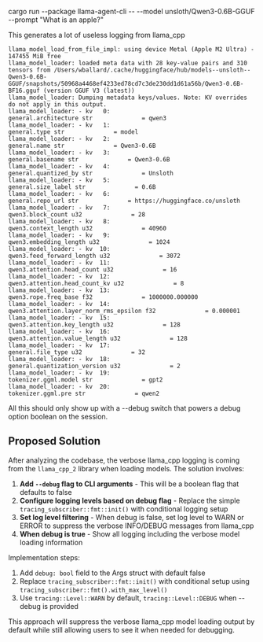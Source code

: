cargo run --package llama-agent-cli -- --model unsloth/Qwen3-0.6B-GGUF --prompt "What is an apple?"

This generates a lot of useless logging from llama_cpp

```
llama_model_load_from_file_impl: using device Metal (Apple M2 Ultra) - 147455 MiB free
llama_model_loader: loaded meta data with 28 key-value pairs and 310 tensors from /Users/wballard/.cache/huggingface/hub/models--unsloth--Qwen3-0.6B-GGUF/snapshots/50968a4468ef4233ed78cd7c3de230dd1d61a56b/Qwen3-0.6B-BF16.gguf (version GGUF V3 (latest))
llama_model_loader: Dumping metadata keys/values. Note: KV overrides do not apply in this output.
llama_model_loader: - kv   0:                       general.architecture str              = qwen3
llama_model_loader: - kv   1:                               general.type str              = model
llama_model_loader: - kv   2:                               general.name str              = Qwen3-0.6B
llama_model_loader: - kv   3:                           general.basename str              = Qwen3-0.6B
llama_model_loader: - kv   4:                       general.quantized_by str              = Unsloth
llama_model_loader: - kv   5:                         general.size_label str              = 0.6B
llama_model_loader: - kv   6:                           general.repo_url str              = https://huggingface.co/unsloth
llama_model_loader: - kv   7:                          qwen3.block_count u32              = 28
llama_model_loader: - kv   8:                       qwen3.context_length u32              = 40960
llama_model_loader: - kv   9:                     qwen3.embedding_length u32              = 1024
llama_model_loader: - kv  10:                  qwen3.feed_forward_length u32              = 3072
llama_model_loader: - kv  11:                 qwen3.attention.head_count u32              = 16
llama_model_loader: - kv  12:              qwen3.attention.head_count_kv u32              = 8
llama_model_loader: - kv  13:                       qwen3.rope.freq_base f32              = 1000000.000000
llama_model_loader: - kv  14:     qwen3.attention.layer_norm_rms_epsilon f32              = 0.000001
llama_model_loader: - kv  15:                 qwen3.attention.key_length u32              = 128
llama_model_loader: - kv  16:               qwen3.attention.value_length u32              = 128
llama_model_loader: - kv  17:                          general.file_type u32              = 32
llama_model_loader: - kv  18:               general.quantization_version u32              = 2
llama_model_loader: - kv  19:                       tokenizer.ggml.model str              = gpt2
llama_model_loader: - kv  20:                         tokenizer.ggml.pre str              = qwen2
```


All this should only show up with a --debug switch that powers a debug option boolean on the session.

## Proposed Solution

After analyzing the codebase, the verbose llama_cpp logging is coming from the `llama_cpp_2` library when loading models. The solution involves:

1. **Add `--debug` flag to CLI arguments** - This will be a boolean flag that defaults to false
2. **Configure logging levels based on debug flag** - Replace the simple `tracing_subscriber::fmt::init()` with conditional logging setup
3. **Set log level filtering** - When debug is false, set log level to WARN or ERROR to suppress the verbose INFO/DEBUG messages from llama_cpp
4. **When debug is true** - Show all logging including the verbose model loading information

Implementation steps:
1. Add `debug: bool` field to the Args struct with default false
2. Replace `tracing_subscriber::fmt::init()` with conditional setup using `tracing_subscriber::fmt().with_max_level()` 
3. Use `tracing::Level::WARN` by default, `tracing::Level::DEBUG` when --debug is provided

This approach will suppress the verbose llama_cpp model loading output by default while still allowing users to see it when needed for debugging.